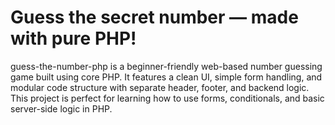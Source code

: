 # Guess the secret number — made with pure PHP!
guess-the-number-php is a beginner-friendly web-based number guessing game built using core PHP. It features a clean UI, simple form handling, and modular code structure with separate header, footer, and backend logic. This project is perfect for learning how to use forms, conditionals, and basic server-side logic in PHP.
